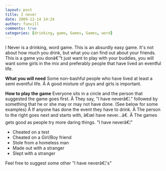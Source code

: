 ```yaml
---
layout: post
title: I never
date: 2009-12-14 14:24
author: funvill
comments: true
categories: [drinking, game, Games, Games, word]
---
```

I Never is a drinking, word game.
This is an absurdly easy game.  It's not about how much you drink, but what you can find out about your friends.  This is a game you donâ€™t just want to play with your buddies, you will want some girls in the mix and preferably people that have lived an eventful life.

<strong>What you will need</strong>
Some non-bashful people who have lived at least a semi eventful life. Â A good mixture of guys and girls is important.

<strong>How to play the game</strong>
Everyone sits in a circle and the person that suggested the game goes first. Â They say, "I have neverâ€¦." followed by something that he or she may or may not have done. (See below for some examples) Â If anyone has done the event they have to drink. Â The person to the right goes next and starts with, â€œI have never...â€. Â The games gets good as people try more daring things.
"I have neverâ€¦"
<ul>
	<li>Cheated on a test</li>
	<li>Cheated on a Girl/Boy friend</li>
	<li>Stole from a homeless man</li>
	<li>Made out with a stranger</li>
	<li>Slept with a stranger</li>
</ul>
Feel free to suggest some other "I have neverâ€¦'s"
